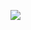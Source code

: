![](https://automationghana.com/wp-content/uploads/2023/09/Industries-Website-Mining_Metals__Cement_Banner11.jpg)
